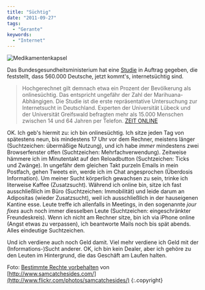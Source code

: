 ```yaml
---
title: "Süchtig"
date: "2011-09-27"
tags:
  - "Gerante"
keywords:
  - "Internet"
---
```


![Medikamentenkapsel](/img/codecandies/suechtig.jpg "Süchtig")

Das Bundesgesundheitsministerium hat eine [Studie](http://drogenbeauftragte.de/presse/pressemitteilungen/2011-03/pm-pinta-studie.html) in Auftrag gegeben, die feststellt, dass 560.000 Deutsche, jetzt kommt's, internetsüchtig sind.

> Hochgerechnet gilt demnach etwa ein Prozent der Bevölkerung als onlinesüchtig. Das entspricht ungefähr der Zahl der Marihuana-Abhängigen. Die Studie ist die erste repräsentative Untersuchung zur Internetsucht in Deutschland. Experten der Universität Lübeck und der Universität Greifswald befragten mehr als 15.000 Menschen zwischen 14 und 64 Jahren per Telefon. [ZEIT ONLINE](http://www.zeit.de/digital/internet/2011-09/internetsucht-untersuchung)

OK. Ich geb's hiermit zu: ich bin onlinesüchtig. Ich sitze jeden Tag von spätestens neun, bis mindestens 17 Uhr vor dem Rechner, meistens länger (Suchtzeichen: übermäßige Nutzung), und ich habe _immer_ mindestens zwei Browserfenster offen (Suchtzeichen: Mehrfachverwendung). Zeitweise hämmere ich im Minutentakt auf den Reloadbutton (Suchtzeichen: Ticks und Zwänge). In ungefähr dem gleichen Takt purzeln Emails in mein Postfach, gehen Tweets ein, werde ich im Chat angesprochen (Überdosis Information). Um meiner Sucht körperlich gewachsen zu sein, trinke ich literweise Kaffee (Zusatzsucht). Während ich online bin, sitze ich fast ausschließlich im Büro (Suchtzeichen: Immobilität) und leide darum an Adipositas (wieder Zusatzsucht), weil ich ausschließlich in der hauseigenen Kantine esse. Leute treffe ich allenfalls in Meetings, in den sogenannte _jour fixes_ auch noch immer diesselben Leute (Suchtzeichen: eingeschränkter Freundeskreis). Wenn ich nicht am Rechner sitze, bin ich via iPhone online (Angst etwas zu verpassen), ich beantworte Mails noch bis spät abends. Alles eindeutige Suchtzeichen.

Und ich verdiene auch noch Geld damit. Viel mehr verdiene ich Geld mit der (Informations-)Sucht anderer. OK, ich bin kein Dealer, aber ich gehöre zu den Leuten im Hintergrund, die das Geschäft am Laufen halten.

Foto: [Bestimmte Rechte vorbehalten](http://creativecommons.org/licenses/by-nd/2.0/) von [http://www.samcatchesides.com/](http://www.flickr.com/photos/samcatchesides/) {:.copyright}
